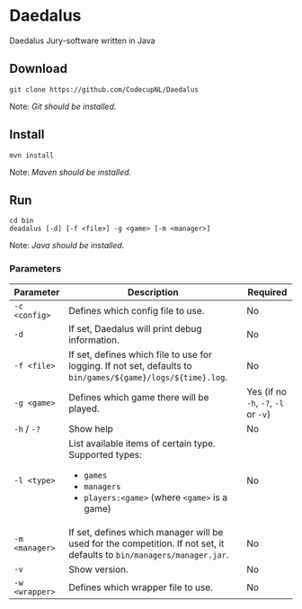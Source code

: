 # Daedalus
Daedalus Jury-software written in Java

## Download
```shell script
git clone https://github.com/CodecupNL/Daedalus
```
Note: *Git should be installed.*

## Install
```shell script
mvn install
```
Note: *Maven should be installed.*

## Run
```shell script
cd bin
deadalus [-d] [-f <file>] -g <game> [-m <manager>]
```
Note: *Java should be installed.*

### Parameters

| Parameter | Description| Required |
| --- | --- | --- |
| `-c <config>` | Defines which config file to use. | No |
| `-d` | If set, Daedalus will print debug information. | No |
| `-f <file>` | If set, defines which file to use for logging. If not set, defaults to `bin/games/${game}/logs/${time}.log`. | No |
| `-g <game>` | Defines which game there will be played. | Yes (if no `-h`, `-?`, `-l` or `-v`) |
| `-h` / `-?` | Show help | No |
| `-l <type>` | List available items of certain type.<br>Supported types:<br><ul><li>`games`</li><li>`managers`</li><li>`players:<game>` (where `<game>` is a game)</li></ul> | No |
| `-m <manager>` | If set, defines which manager will be used for the competition. If not set, it defaults to `bin/managers/manager.jar`. | No |
| `-v` | Show version. | No |
| `-w <wrapper>` | Defines which wrapper file to use. | No |